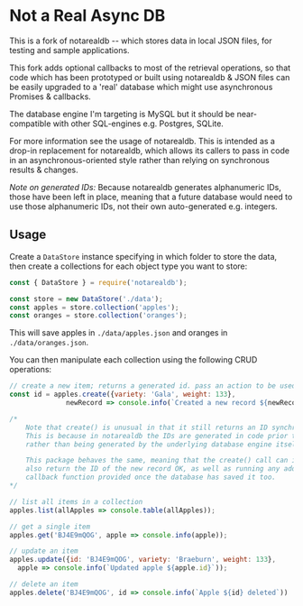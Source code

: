 Not a Real Async DB
====================

This is a fork of notarealdb -- which stores data in local JSON files, for testing and sample applications.

This fork adds optional callbacks to most of the retrieval operations, so that code which has been prototyped or built using notarealdb & JSON files can be easily upgraded to a 'real' database which might use asynchronous Promises & callbacks.

The database engine I'm targeting is MySQL but it should be near-compatible with other SQL-engines e.g. Postgres, SQLite.

For more information see the usage of notarealdb. This is intended as a drop-in replacement for notarealdb, which allows its callers to pass in code in an asynchronous-oriented style rather than relying on synchronous results & changes.

_Note on generated IDs:_ Because notarealdb generates alphanumeric IDs, those have been left in place, meaning that a future database would need to use those alphanumeric IDs, not their own auto-generated e.g. integers.

## Usage

Create a `DataStore` instance specifying in which folder to store the data, then create a collections for each object type you want to store:

```js
const { DataStore } = require('notarealdb');

const store = new DataStore('./data');
const apples = store.collection('apples');
const oranges = store.collection('oranges');
```

This will save apples in `./data/apples.json` and oranges in `./data/oranges.json`.

You can then manipulate each collection using the following CRUD operations:

```js
// create a new item; returns a generated id. pass an action to be used post-creation
const id = apples.create({variety: 'Gala', weight: 133},
              newRecord => console.info(`Created a new record ${newRecord}`)); // => 'BJ4E9mQOG'

/* 
    Note that create() is unusual in that it still returns an ID synchronously.
    This is because in notarealdb the IDs are generated in code prior to saving,
    rather than being generated by the underlying database engine itself.

    This package behaves the same, meaning that the create() call can in fact
    also return the ID of the new record OK, as well as running any additional
    callback function provided once the database has saved it too.
*/

// list all items in a collection
apples.list(allApples => console.table(allApples));

// get a single item
apples.get('BJ4E9mQOG', apple => console.info(apple));

// update an item
apples.update({id: 'BJ4E9mQOG', variety: 'Braeburn', weight: 133},
  apple => console.info(`Updated apple ${apple.id}`));

// delete an item
apples.delete('BJ4E9mQOG', id => console.info(`Apple ${id} deleted`))
```

